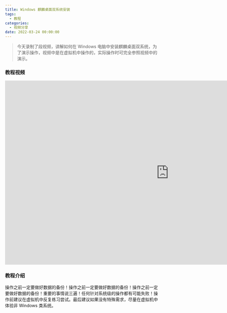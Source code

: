 ```yaml
---
title: Windows 麒麟桌面双系统安装
tags:
  - 教程
categories:
  - 视频分享
date: 2022-03-24 00:00:00
---
```


> 今天录制了段视频，讲解如何在 Windows 电脑中安装麒麟桌面双系统，为了演示操作，视频中是在虚拟机中操作的，实际操作时可完全参照视频中的演示。

<!-- more -->

### 教程视频

<iframe src="https://player.bilibili.com/player.html?bvid=BV14b4y1W7mu&page=1" scrolling="no" border="0" frameborder="no" framespacing="0" allowfullscreen="true" width="1078" height="607"> </iframe>

### 教程介绍

操作之前一定要做好数据的备份！操作之前一定要做好数据的备份！操作之前一定要做好数据的备份！重要的事情说三遍！任何针对系统级的操作都有可能失败！操作前建议在虚拟机中反复练习尝试。最后建议如果没有特殊需求，尽量在虚拟机中体验非 Windows 类系统。
